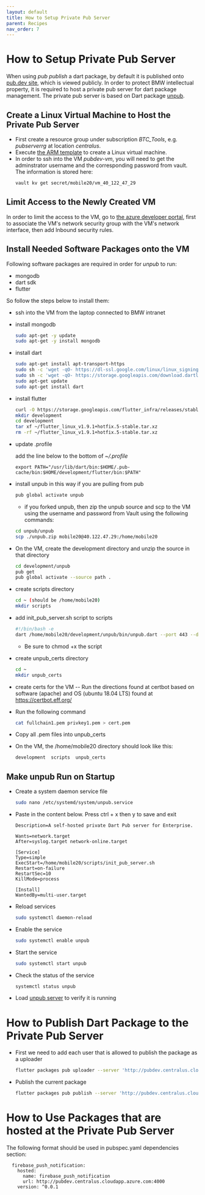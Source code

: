 ```yaml
---
layout: default
title: How to Setup Private Pub Server
parent: Recipes
nav_order: 7
---
```


# How to Setup Private Pub Server

When using _pub publish_ a dart package, by default it is published onto [pub.dev site](https://pub.dev), which is viewed publicly. In order to protect BMW intellectual property, it is required to host a private pub server for dart package management. The private pub server is based on Dart package [unpub](https://pub.dev/packages/unpub).

## Create a Linux Virtual Machine to Host the Private Pub Server

- First create a resource group under subscription _BTC_Tools_, e.g. _pubserverrg_ at location _centralus_.
- Execute [the ARM template](https://docs.microsoft.com/en-us/azure/virtual-machines/linux/create-ssh-secured-vm-from-template) to create a Linux virtual machine.
- In order to ssh into the VM _pubdev-vm_, you will need to get the adminstrator username and the corresponding password from vault. The information is stored here:
  ```bash
  vault kv get secret/mobile20/vm_40_122_47_29
  ```

## Limit Access to the Newly Created VM

In order to limit the access to the VM, go to [the azure developer portal](https://portal.azure.com), first to associate the VM's network security group with the VM's network interface, then add Inbound security rules.

## Install Needed Software Packages onto the VM

Following software packages are required in order for _unpub_ to run:

- mongodb
- dart sdk
- flutter

So follow the steps below to install them:

- ssh into the VM from the laptop connected to BMW intranet
- install mongodb
  ```bash
  sudo apt-get -y update
  sudo apt-get -y install mongodb
  ```
- install dart
  ```bash
  sudo apt-get install apt-transport-https
  sudo sh -c 'wget -qO- https://dl-ssl.google.com/linux/linux_signing_key.pub | apt-key add -'
  sudo sh -c 'wget -qO- https://storage.googleapis.com/download.dartlang.org/linux/debian/dart_stable.list > /etc/apt/sources.list.d/dart_stable.list'
  sudo apt-get update
  sudo apt-get install dart
  ```
- install flutter
  ```bash
  curl -O https://storage.googleapis.com/flutter_infra/releases/stable/linux/flutter_linux_v1.9.1+hotfix.5-stable.tar.xz
  mkdir development
  cd development
  tar xf ~/flutter_linux_v1.9.1+hotfix.5-stable.tar.xz
  rm -rf ~/flutter_linux_v1.9.1+hotfix.5-stable.tar.xz
  ```
- update .profile

  add the line below to the bottom of _~/.profile_

  ```
  export PATH="/usr/lib/dart/bin:$HOME/.pub-cache/bin:$HOME/development/flutter/bin:$PATH"
  ```

- install unpub in this way if you are pulling from pub
  ```bash
  pub global activate unpub
  ```
  - if you forked unpub, then zip the unpub source and scp to the VM using the username and password from Vault using the following commands:
  ```bash 
  cd unpub/unpub
  scp ./unpub.zip mobile20@40.122.47.29:/home/mobile20
  ```
- On the VM, create the development directory and unzip the source in that directory
  ```bash
  cd development/unpub
  pub get
  pub global activate --source path .

- create scripts directory
  ```bash
  cd ~ (should be /home/mobile20)
  mkdir scripts
  ```

- add init_pub_server.sh script to scripts
  ```bash
  #!/bin/bash -e
  dart /home/mobile20/development/unpub/bin/unpub.dart --port 443 --database mongodb://localhost:27017/dart_pub --pem_path /home/mobile20/unpub_certs
  ```
  * Be sure to chmod +x the script

- create unpub_certs directory
  ```bash
  cd ~
  mkdir unpub_certs
  ```

- create certs for the VM -- Run the directions found at certbot based on software (apache) and OS (ubuntu 18.04 LTS) found at https://certbot.eff.org/

- Run the following command
  ```bash 
  cat fullchain1.pem privkey1.pem > cert.pem
  ```
- Copy all .pem files into unpub_certs

- On the VM, the /home/mobile20 directory should look like this:
  ```bash
  development  scripts  unpub_certs
  ```
## Make unpub Run on Startup

- Create a system daemon service file
  ```bash
  sudo nano /etc/systemd/system/unpub.service
  ```
- Paste in the content below. Press ctrl + x then y to save and exit

  ```
  Description=A self-hosted private Dart Pub server for Enterprise.

  Wants=network.target
  After=syslog.target network-online.target

  [Service]
  Type=simple
  ExecStart=/home/mobile20/scripts/init_pub_server.sh
  Restart=on-failure
  RestartSec=10
  KillMode=process

  [Install]
  WantedBy=multi-user.target
  ```

- Reload services
  ```bash
  sudo systemctl daemon-reload
  ```
- Enable the service
  ```bash
  sudo systemctl enable unpub
  ```
- Start the service
  ```bash
  sudo systemctl start unpub
  ```
- Check the status of the service
  ```bash
  systemctl status unpub
  ```
- Load [unpub server](http://pubdev.centralus.cloudapp.azure.com:4000/) to verify it is running

# How to Publish Dart Package to the Private Pub Server

- First we need to add each user that is allowed to publish the package as a uploader
  ```bash
  flutter packages pub uploader --server 'http://pubdev.centralus.cloudapp.azure.com:4000' --package <package_name> add <user_google_account_email>
  ```
- Publish the current package
  ```bash
  flutter packages pub publish --server 'http://pubdev.centralus.cloudapp.azure.com:4000/'
  ```

# How to Use Packages that are hosted at the Private Pub Server

The following format should be used in pubspec.yaml dependencies section:

```
  firebase_push_notification:
    hosted:
      name: firebase_push_notification
      url: http://pubdev.centralus.cloudapp.azure.com:4000
    version: ^0.0.1
```
